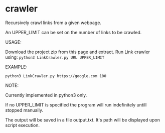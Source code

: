 # crawler

Recursively crawl links from a given webpage.

An UPPER_LIMIT can be set on the number of links to be crawled.

USAGE:

Download the project zip from this page and extract.
Run Link crawler using:
```python3 LinkCrawler.py URL UPPER_LIMIT```

EXAMPLE:

```python3 LinkCrawler.py https://google.com 100```

NOTE:

Currently implemented in python3 only.

If no UPPER_LIMIT is specified the program will run indefinitely untill stopped manually.

The output will be saved in a file output.txt. It's path will be displayed upon script execution.
